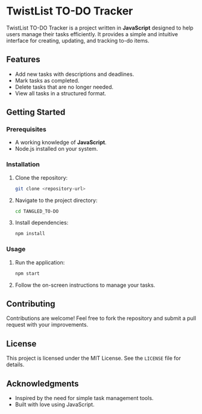 # TwistList TO-DO Tracker

TwistList TO-DO Tracker is a project written in **JavaScript** designed to help users manage their tasks efficiently. It provides a simple and intuitive interface for creating, updating, and tracking to-do items.

## Features

- Add new tasks with descriptions and deadlines.
- Mark tasks as completed.
- Delete tasks that are no longer needed.
- View all tasks in a structured format.

## Getting Started

### Prerequisites

- A working knowledge of **JavaScript**.
- Node.js installed on your system.

### Installation

1. Clone the repository:
   ```bash
   git clone <repository-url>
   ```
2. Navigate to the project directory:
   ```bash
   cd TANGLED_TO-DO
   ```
3. Install dependencies:
   ```bash
   npm install
   ```

### Usage

1. Run the application:
   ```bash
   npm start
   ```
2. Follow the on-screen instructions to manage your tasks.

## Contributing

Contributions are welcome! Feel free to fork the repository and submit a pull request with your improvements.

## License

This project is licensed under the MIT License. See the `LICENSE` file for details.

## Acknowledgments

- Inspired by the need for simple task management tools.
- Built with love using JavaScript.
